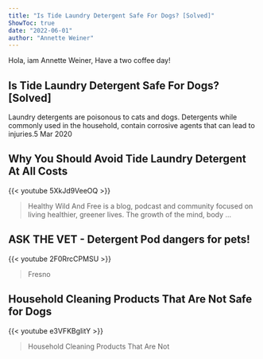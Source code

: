 ```yaml
---
title: "Is Tide Laundry Detergent Safe For Dogs? [Solved]"
ShowToc: true 
date: "2022-06-01"
author: "Annette Weiner" 
---
```


Hola, iam Annette Weiner, Have a two coffee day!
## Is Tide Laundry Detergent Safe For Dogs? [Solved]
Laundry detergents are poisonous to cats and dogs. Detergents while commonly used in the household, contain corrosive agents that can lead to injuries.5 Mar 2020

## Why You Should Avoid Tide Laundry Detergent At All Costs
{{< youtube 5XkJd9VeeOQ >}}
>Healthy Wild And Free is a blog, podcast and community focused on living healthier, greener lives. The growth of the mind, body ...

## ASK THE VET - Detergent Pod dangers for pets!
{{< youtube 2F0RrcCPMSU >}}
>Fresno 

## Household Cleaning Products That Are Not Safe for Dogs
{{< youtube e3VFKBgIitY >}}
>Household Cleaning Products That Are Not 

